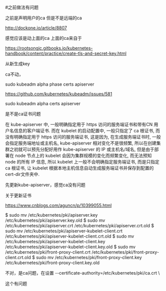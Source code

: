 #之前做法有问题

之前是声明用户的ca
但是不是远端的ca

http://dockone.io/article/8807

感觉应该是动上面的ca
上面的ca来自于

https://rootsongjc.gitbooks.io/kubernetes-handbook/content/practice/create-tls-and-secret-key.html

从新生成key

ca不动，

sudo kubeadm alpha phase certs apiserver

https://github.com/kubernetes/kubeadm/issues/581

sudo kubeadm alpha certs apiserver


是不是ca证书问题

在 kube-apiserver 中, 一般明确指定用于 https 访问的服务端证书和带有CN 用户名信息的客户端证书. 而在 kubelet 的启动配置中, 一般只指定了 ca 根证书, 而没有明确指定用于 https 访问的服务端证书, 这是因为, 在生成服务端证书时, 一般会指定服务端地址或主机名, kube-apiserver 相对变化不是很频繁, 所以在创建集群之初就可以预先分配好用作 kube-apiserver 的 IP 或主机名/域名, 但是由于部署在 node 节点上的 kubelet 会因为集群规模的变化而频繁变化, 而无法预知 node 的所有 IP 信息, 所以 kubelet 上一般不会明确指定服务端证书, 而是只指定 ca 根证书, 让 kubelet 根据本地主机信息自动生成服务端证书并保存到配置的cert-dir文件夹中.


先更新kube-apiserver，感觉ca没有问题

关于更新证书

https://www.cnblogs.com/aguncn/p/10399055.html

$ sudo mv /etc/kubernetes/pki/apiserver.key /etc/kubernetes/pki/apiserver.key.old
$ sudo mv /etc/kubernetes/pki/apiserver.crt /etc/kubernetes/pki/apiserver.crt.old
$ sudo mv /etc/kubernetes/pki/apiserver-kubelet-client.crt /etc/kubernetes/pki/apiserver-kubelet-client.crt.old
$ sudo mv /etc/kubernetes/pki/apiserver-kubelet-client.key /etc/kubernetes/pki/apiserver-kubelet-client.key.old
$ sudo mv /etc/kubernetes/pki/front-proxy-client.crt /etc/kubernetes/pki/front-proxy-client.crt.old
$ sudo mv /etc/kubernetes/pki/front-proxy-client.key /etc/kubernetes/pki/front-proxy-client.key.old

不对，是ca问题，在设置
--certificate-authority=/etc/kubernetes/pki/ca.crt \

这个有问题